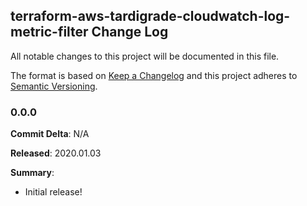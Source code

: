 ## terraform-aws-tardigrade-cloudwatch-log-metric-filter Change Log

All notable changes to this project will be documented in this file.

The format is based on [Keep a Changelog](http://keepachangelog.com/) and this project adheres to [Semantic Versioning](http://semver.org/).

### 0.0.0

**Commit Delta**: N/A

**Released**: 2020.01.03

**Summary**:

*   Initial release!
